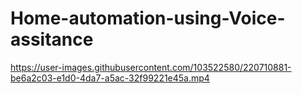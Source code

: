 # Home-automation-using-Voice-assitance



https://user-images.githubusercontent.com/103522580/220710881-be6a2c03-e1d0-4da7-a5ac-32f99221e45a.mp4

